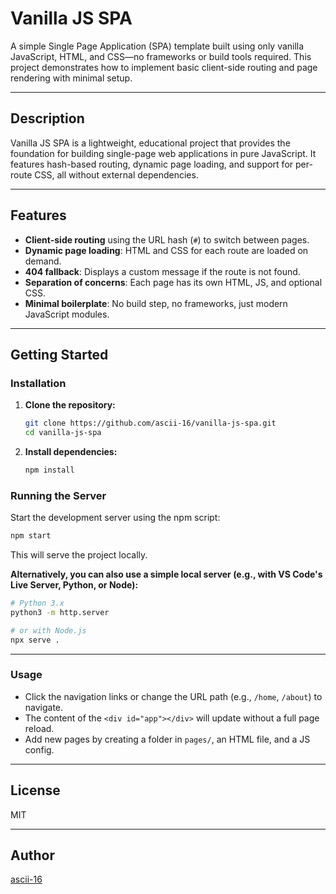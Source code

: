 # Vanilla JS SPA

A simple Single Page Application (SPA) template built using only vanilla JavaScript, HTML, and CSS—no frameworks or build tools required. This project demonstrates how to implement basic client-side routing and page rendering with minimal setup.

---

## Description

Vanilla JS SPA is a lightweight, educational project that provides the foundation for building single-page web applications in pure JavaScript. It features hash-based routing, dynamic page loading, and support for per-route CSS, all without external dependencies.

---

## Features

- **Client-side routing** using the URL hash (`#`) to switch between pages.
- **Dynamic page loading**: HTML and CSS for each route are loaded on demand.
- **404 fallback**: Displays a custom message if the route is not found.
- **Separation of concerns**: Each page has its own HTML, JS, and optional CSS.
- **Minimal boilerplate**: No build step, no frameworks, just modern JavaScript modules.

---

## Getting Started

### Installation

1. **Clone the repository:**
    ```sh
    git clone https://github.com/ascii-16/vanilla-js-spa.git
    cd vanilla-js-spa
    ```

2. **Install dependencies:**
    ```sh
    npm install
    ```

### Running the Server

Start the development server using the npm script:

```sh
npm start
```

This will serve the project locally.

**Alternatively, you can also use a simple local server (e.g., with VS Code's Live Server, Python, or Node):**
```sh
# Python 3.x
python3 -m http.server

# or with Node.js
npx serve .
```

---

### Usage

- Click the navigation links or change the URL path (e.g., `/home`, `/about`) to navigate.
- The content of the `<div id="app"></div>` will update without a full page reload.
- Add new pages by creating a folder in `pages/`, an HTML file, and a JS config.

---

## License

MIT

---

## Author

[ascii-16](https://github.com/ascii-16)

